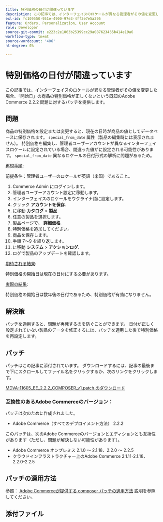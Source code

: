 ```yaml
---
title: 特別価格の日付が間違っています
description: この記事では、インターフェイスのロケールが異なる管理者がその値を変更した場合、「開始日」の商品の特別価格が正しくないという既知のAdobe Commerce 2.2.2 問題に対するパッチを提供します。
exl-id: fc109550-951e-4900-97e3-4ff3e7e5a395
feature: Orders, Personalization, User Account
role: Developer
source-git-commit: e223c2e1063b25399cc29a087623435b414e19a6
workflow-type: tm+mt
source-wordcount: '406'
ht-degree: 0%

---
```


# 特別価格の日付が間違っています

この記事では、インターフェイスのロケールが異なる管理者がその値を変更した場合、「開始日」の商品の特別価格が正しくないという既知のAdobe Commerce 2.2.2 問題に対するパッチを提供します。

## 問題

商品の特別価格を設定または変更すると、現在の日時が商品の値としてデータベースに保存されます。 `special_from_date` 属性（製品の編集時には表示されません）。 特別価格を編集し、管理者ユーザーアカウントが異なるインターフェイスロケールに設定されている場合、間違った値がに設定される可能性があります。 `special_from_date` 異なるロケールの日付形式の解析に問題があるため。

<u>再現手順</u>:

前提条件：管理者ユーザーのロケールが英語（米国）であること。

1. Commerce Admin にログインします。
1. 管理者ユーザーアカウント設定に移動します。
1. インターフェイスのロケールをウクライナ語に設定します。
1. クリック **アカウントを保存**.
1. に移動 **カタログ** > **製品**.
1. 任意の製品を選択します。
1. 製品ページで、 **詳細価格**.
1. 特別価格を追加してください。
1. 商品を保存します。
1. 手順 7～9 を繰り返します。
1. に移動 **システム** > **アクションログ**.
1. ログで製品のアップデートを確認します。

<u>期待される結果</u>:

特別価格の開始日は現在の日付にする必要があります。

<u>実際の結果</u>:

特別価格の開始日は数年後の日付であるため、特別価格が有効になりません。

## 解決策

パッチを適用すると、問題が再発するのを防ぐことができます。 日付が正しく設定されていない製品のデータを修正するには、パッチを適用した後で特別価格を再設定します。

## パッチ

パッチはこの記事に添付されています。 ダウンロードするには、記事の最後まで下にスクロールしてファイル名をクリックするか、次のリンクをクリックします。

[MDVA-11605\_EE\_2.2.2\_COMPOSER\_v1.patch のダウンロード](assets/MDVA-11605_EE_2.2.2_COMPOSER_v1.patch.zip)

### 互換性のあるAdobe Commerceのバージョン：

パッチは次のために作成されました。

* Adobe Commerce（すべてのデプロイメント方法） 2.2.2

このパッチは、次のAdobe Commerceのバージョンとエディションとも互換性があります（ただし、問題が解決しない可能性があります）。

* Adobe Commerce オンプレミス 2.1.0 ～ 2.1.18、2.2.0 ～ 2.2.5
* クラウドインフラストラクチャー上のAdobe Commerce 2.1.11-2.1.18、2.2.0-2.2.5

## パッチの適用方法

参照： [Adobe Commerceが提供する composer パッチの適用方法](/help/how-to/general/how-to-apply-a-composer-patch-provided-by-magento.md) 説明を参照してください。

## 添付ファイル
